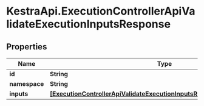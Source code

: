 # KestraApi.ExecutionControllerApiValidateExecutionInputsResponse

## Properties

Name | Type | Description | Notes
------------ | ------------- | ------------- | -------------
**id** | **String** |  | [optional] 
**namespace** | **String** |  | [optional] 
**inputs** | [**[ExecutionControllerApiValidateExecutionInputsResponseApiInputAndValue]**](ExecutionControllerApiValidateExecutionInputsResponseApiInputAndValue.md) |  | [optional] 


